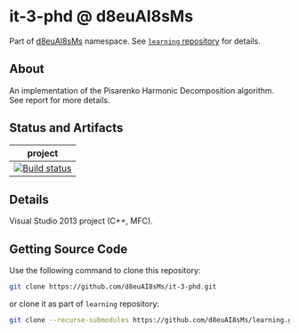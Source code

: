 # it-3-phd @ d8euAI8sMs

Part of [d8euAI8sMs](https://github.com/d8euAI8sMs) namespace. See [`learning` repository](https://github.com/d8euAI8sMs/learning) for details.

## About

An implementation of the Pisarenko Harmonic Decomposition algorithm. See report for more details.

## Status and Artifacts

| project |
| ------- |
| [![Build status](https://ci.appveyor.com/api/projects/status/4to5p5hva8f0j32v?svg=true)](https://ci.appveyor.com/project/kalaider/it-3-phd/build/artifacts) |

## Details

Visual Studio 2013 project (C++, MFC).

## Getting Source Code

Use the following command to clone this repository:

```sh
git clone https://github.com/d8euAI8sMs/it-3-phd.git
```

or clone it as part of `learning` repository:

```sh
git clone --recurse-submodules https://github.com/d8euAI8sMs/learning.git
```
